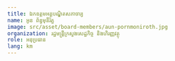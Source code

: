 ```yaml
---
title: ឯកឧត្តមអគ្គបណ្ឌិតសភាចារ្យ
name: អូន ព័ន្ធមុនីរ័ត្ន
image: src/asset/board-members/aun-pornmoniroth.jpg
organization: រដ្ឋមន្ត្រីក្រសួងសេដ្ឋកិច្ច និងហិរញ្ញវត្ថុ
role: អនុប្រធាន
lang: km
---
```

